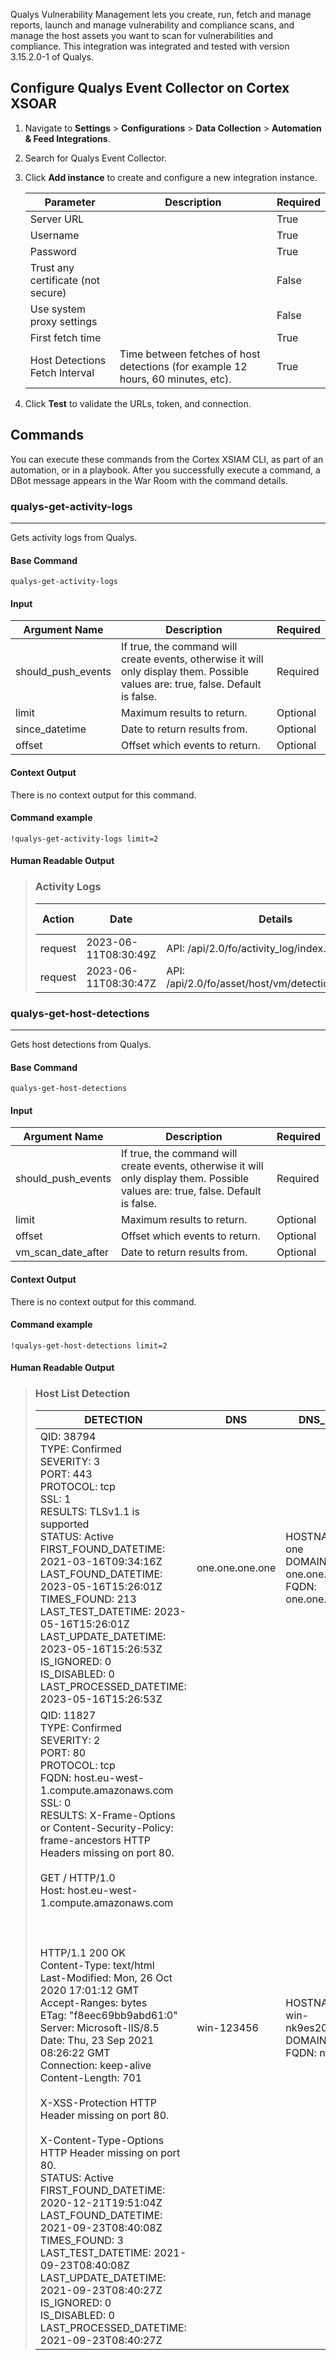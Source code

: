 Qualys Vulnerability Management lets you create, run, fetch and manage reports, launch and manage vulnerability and compliance scans, and manage the host assets you want to scan for vulnerabilities and compliance.
This integration was integrated and tested with version 3.15.2.0-1 of Qualys.

## Configure Qualys Event Collector on Cortex XSOAR

1. Navigate to **Settings** > **Configurations** > **Data Collection** > **Automation & Feed Integrations**. 
2. Search for Qualys Event Collector.
3. Click **Add instance** to create and configure a new integration instance.

    | **Parameter** | **Description** | **Required** |
    | --- | --- | --- |
    | Server URL |  | True |
    | Username |  | True |
    | Password |  | True |
    | Trust any certificate (not secure) |  | False |
    | Use system proxy settings |  | False |
    | First fetch time |  | True |
    | Host Detections Fetch Interval | Time between fetches of host detections \(for example 12 hours, 60 minutes, etc\). | True |

4. Click **Test** to validate the URLs, token, and connection.

## Commands

You can execute these commands from the Cortex XSIAM CLI, as part of an automation, or in a playbook.
After you successfully execute a command, a DBot message appears in the War Room with the command details.

### qualys-get-activity-logs

***
Gets activity logs from Qualys.

#### Base Command

`qualys-get-activity-logs`

#### Input

| **Argument Name** | **Description** | **Required** |
| --- | --- | --- |
| should_push_events | If true, the command will create events, otherwise it will only display them. Possible values are: true, false. Default is false. | Required | 
| limit | Maximum results to return. | Optional | 
| since_datetime | Date to return results from. | Optional | 
| offset | Offset which events to return. | Optional | 

#### Context Output

There is no context output for this command.
#### Command example
```!qualys-get-activity-logs limit=2```
#### Human Readable Output

>### Activity Logs
>|Action|Date|Details|Module| User IP | User Name |User Role|_time|event_type|
>|---|---|---|---|---------|-----------|---|---|---|
>| request | 2023-06-11T08:30:49Z | API: /api/2.0/fo/activity_log/index.php | auth | 1.1.1.1 | demisto   | Manager | 2023-06-11T08:30:49Z | activity_log |
>| request | 2023-06-11T08:30:47Z | API: /api/2.0/fo/asset/host/vm/detection/index.php | auth | 2.2.2.2 | demisto  | Manager | 2023-06-11T08:30:47Z | activity_log |


### qualys-get-host-detections

***
Gets host detections from Qualys.

#### Base Command

`qualys-get-host-detections`

#### Input

| **Argument Name** | **Description** | **Required** |
| --- | --- | --- |
| should_push_events | If true, the command will create events, otherwise it will only display them. Possible values are: true, false. Default is false. | Required | 
| limit | Maximum results to return. | Optional | 
| offset | Offset which events to return. | Optional | 
| vm_scan_date_after | Date to return results from. | Optional | 

#### Context Output

There is no context output for this command.
#### Command example
```!qualys-get-host-detections limit=2```
#### Human Readable Output

>### Host List Detection
>| DETECTION                                                                                                                                                                                                                                                                                                                                                                                                                                                                                                                                                                                                                                                                                                                                                                                                                                                                                                                                                                                                                                                                          | DNS        |DNS_DATA|ID| IP      |LAST_PC_SCANNED_DATE|LAST_SCAN_DATETIME|LAST_VM_SCANNED_DATE|LAST_VM_SCANNED_DURATION|OS|TRACKING_METHOD|_time|event_type|
>|------------------------------------------------------------------------------------------------------------------------------------------------------------------------------------------------------------------------------------------------------------------------------------------------------------------------------------------------------------------------------------------------------------------------------------------------------------------------------------------------------------------------------------------------------------------------------------------------------------------------------------------------------------------------------------------------------------------------------------------------------------------------------------------------------------------------------------------------------------------------------------------------------------------------------------------------------------------------------------------------------------------------------------------------------------------------------------|------------|---|---|---------|---|---|---|---|---|---|---|---|
>| QID: 38794<br/>TYPE: Confirmed<br/>SEVERITY: 3<br/>PORT: 443<br/>PROTOCOL: tcp<br/>SSL: 1<br/>RESULTS: TLSv1.1 is supported<br/>STATUS: Active<br/>FIRST_FOUND_DATETIME: 2021-03-16T09:34:16Z<br/>LAST_FOUND_DATETIME: 2023-05-16T15:26:01Z<br/>TIMES_FOUND: 213<br/>LAST_TEST_DATETIME: 2023-05-16T15:26:01Z<br/>LAST_UPDATE_DATETIME: 2023-05-16T15:26:53Z<br/>IS_IGNORED: 0<br/>IS_DISABLED: 0<br/>LAST_PROCESSED_DATETIME: 2023-05-16T15:26:53Z                                                                                                                                                                                                                                                                                                                                                                                                                                                                                                                                                                                                                                | one.one.one.one | HOSTNAME: one<br/>DOMAIN: one.one.one<br/>FQDN: one.one.one.one | 143444841 | 1.1.1.1 | 2022-12-06T12:03:46Z | 2023-05-16T15:26:53Z | 2023-05-16T15:26:01Z | 2130 | Linux 3.13 | DNS | 2021-03-16T09:34:16Z | host_list_detection |
>| QID: 11827<br/>TYPE: Confirmed<br/>SEVERITY: 2<br/>PORT: 80<br/>PROTOCOL: tcp<br/>FQDN: host.eu-west-1.compute.amazonaws.com<br/>SSL: 0<br/>RESULTS: X-Frame-Options or Content-Security-Policy: frame-ancestors HTTP Headers missing on port 80.<br/><br/>GET / HTTP/1.0<br/>Host: host.eu-west-1.compute.amazonaws.com<br/><br/><br/><br/>HTTP/1.1 200 OK<br/>Content-Type: text/html<br/>Last-Modified: Mon, 26 Oct 2020 17:01:12 GMT<br/>Accept-Ranges: bytes<br/>ETag: &quot;f8eec69bb9abd61:0&quot;<br/>Server: Microsoft-IIS/8.5<br/>Date: Thu, 23 Sep 2021 08:26:22 GMT<br/>Connection: keep-alive<br/>Content-Length: 701<br/><br/>X-XSS-Protection HTTP Header missing on port 80.<br/><br/>X-Content-Type-Options HTTP Header missing on port 80.<br/>STATUS: Active<br/>FIRST_FOUND_DATETIME: 2020-12-21T19:51:04Z<br/>LAST_FOUND_DATETIME: 2021-09-23T08:40:08Z<br/>TIMES_FOUND: 3<br/>LAST_TEST_DATETIME: 2021-09-23T08:40:08Z<br/>LAST_UPDATE_DATETIME: 2021-09-23T08:40:27Z<br/>IS_IGNORED: 0<br/>IS_DISABLED: 0<br/>LAST_PROCESSED_DATETIME: 2021-09-23T08:40:27Z | win-123456 | HOSTNAME: win-nk9es207bg6<br/>DOMAIN: null<br/>FQDN: null | 232347239 | 1.1.1.1 | 2020-10-21T07:33:01Z | 2021-09-23T08:40:27Z | 2021-09-23T08:40:08Z | 1129 | Windows 2012 R2 Standard | IP | 2020-12-21T19:51:04Z | host_list_detection |

